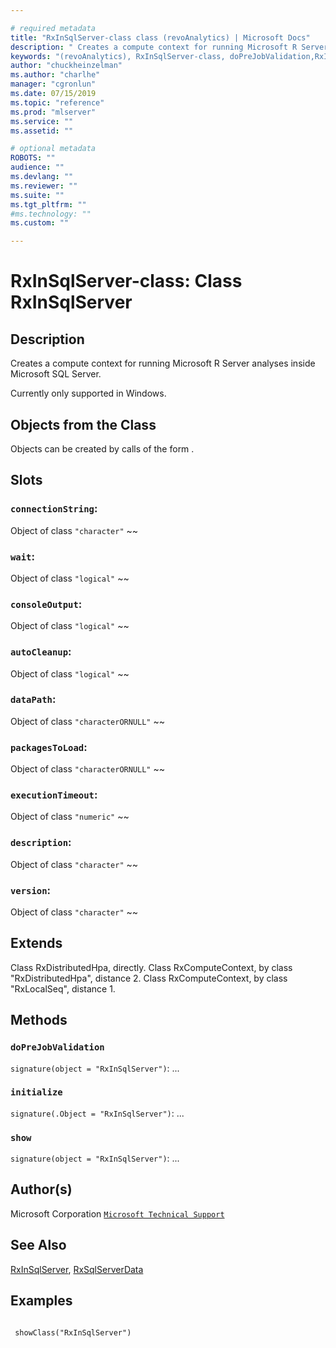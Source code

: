```yaml
--- 

# required metadata 
title: "RxInSqlServer-class class (revoAnalytics) | Microsoft Docs" 
description: " Creates a compute context for running Microsoft R Server analyses inside Microsoft SQL Server.  Currently only supported in Windows. " 
keywords: "(revoAnalytics), RxInSqlServer-class, doPreJobValidation,RxInSqlServer-method, initialize,RxInSqlServer-method, show,RxInSqlServer-method, classes" 
author: "chuckheinzelman"
ms.author: "charlhe" 
manager: "cgronlun" 
ms.date: 07/15/2019
ms.topic: "reference" 
ms.prod: "mlserver" 
ms.service: "" 
ms.assetid: "" 

# optional metadata 
ROBOTS: "" 
audience: "" 
ms.devlang: "" 
ms.reviewer: "" 
ms.suite: "" 
ms.tgt_pltfrm: "" 
#ms.technology: "" 
ms.custom: "" 

--- 
```







 # RxInSqlServer-class: Class RxInSqlServer 
 ## Description

Creates a compute context for running Microsoft R Server analyses inside Microsoft SQL Server.

Currently only supported in Windows.


 ## Objects from the Class 


Objects can be created by calls of the form .


 ## Slots 




### `connectionString`:
Object of class `"character"` ~~ 



### `wait`:
Object of class `"logical"` ~~ 


### `consoleOutput`:
Object of class `"logical"` ~~ 


### `autoCleanup`:
Object of class `"logical"` ~~ 




### `dataPath`:
Object of class `"characterORNULL"` ~~ 



### `packagesToLoad`:
Object of class `"characterORNULL"` ~~ 



### `executionTimeout`:
Object of class `"numeric"` ~~ 


### `description`:
Object of class `"character"` ~~ 


### `version`:
Object of class `"character"` ~~ 




 ## Extends 


Class RxDistributedHpa, directly.
Class RxComputeContext, by class "RxDistributedHpa", distance 2.
Class RxComputeContext, by class "RxLocalSeq", distance 1.

 ## Methods 




### `doPreJobValidation`
`signature(object = "RxInSqlServer")`: ... 


### `initialize`
`signature(.Object = "RxInSqlServer")`: ... 


### `show`
`signature(object = "RxInSqlServer")`: ... 





 ## Author(s)
 Microsoft Corporation [`Microsoft Technical Support`](https://go.microsoft.com/fwlink/?LinkID=698556&clcid=0x409)


 ## See Also

[RxInSqlServer](RxInSqlServer.md),
[RxSqlServerData](RxSqlServerData.md)

 ## Examples

 ```

  showClass("RxInSqlServer")
```


